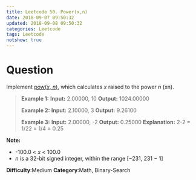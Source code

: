 ```yaml
---
title: Leetcode 50. Power(x,n)
date: 2018-09-07 09:50:32
updated: 2018-09-08 09:50:32
categories: Leetcode
tags: Leetcode
notshow: true
---
```


# Question

Implement  [pow(_x_,  _n_)](http://www.cplusplus.com/reference/valarray/pow/), which calculates _x_  raised to the power  _n_  (xn).

> **Example 1:**
> **Input:** 2.00000, 10
> **Output:** 1024.00000
> 
> **Example 2:**
> **Input:** 2.10000, 3
> **Output:** 9.26100
>
> **Example 3:**
> **Input:** 2.00000, -2
> **Output:** 0.25000
> **Explanation:** 2-2 = 1/22 = 1/4 = 0.25

**Note:**
- -100.0 <  _x_  < 100.0
- _n_  is a 32-bit signed integer, within the range [−231, 231 − 1]

**Difficulty**:Medium
**Category**:Math, Binary-Search

